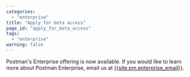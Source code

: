 ```yaml
---
categories:
  - "enterprise"
title: "Apply for beta access"
page_id: "apply_for_beta_access"
tags: 
  - "enterprise"
warning: false
---
```


Postman's Enterprise offering is now available. If you would like to learn more about Postman Enterprise, email us at [{{site.pm.enterprise_email}}](mailto:{{site.pm.enterprise_email}}). 
